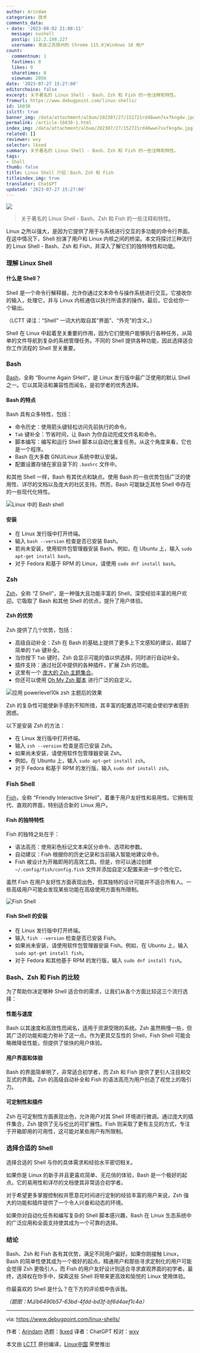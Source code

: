 ```yaml
---
author: Arindam
categories: 技术
comments_data:
- date: '2023-08-02 21:08:11'
  message: nushell
  postip: 112.2.108.227
  username: 来自江苏扬州的 Chrome 115.0|Windows 10 用户
count:
  commentnum: 1
  favtimes: 0
  likes: 0
  sharetimes: 0
  viewnum: 2056
date: '2023-07-27 15:27:00'
editorchoice: false
excerpt: 关于著名的 Linux Shell - Bash、Zsh 和 Fish 的一些注释和特性。
fromurl: https://www.debugpoint.com/linux-shells/
id: 16038
islctt: true
banner_img: /data/attachment/album/202307/27/152721rd48wwn7xxfkngdw.jpg
permalink: /article-16038-1.html
index_img: /data/attachment/album/202307/27/152721rd48wwn7xxfkngdw.jpg.thumb.jpg
related: []
reviewer: wxy
selector: lkxed
summary: 关于著名的 Linux Shell - Bash、Zsh 和 Fish 的一些注释和特性。
tags:
- Shell
thumb: false
title: Linux Shell 介绍：Bash、Zsh 和 Fish
titleindex_img: true
translator: ChatGPT
updated: '2023-07-27 15:27:00'
---
```


![](/data/attachment/album/202307/27/152721rd48wwn7xxfkngdw.jpg)



> 
> 关于著名的 Linux Shell - Bash、Zsh 和 Fish 的一些注释和特性。
> 
> 
> 


Linux 之所以强大，是因为它提供了用于与系统进行交互的多功能的命令行界面。在这中情况下，Shell 扮演了用户和 Linux 内核之间的桥梁。本文将探讨三种流行的 Linux Shell - Bash、Zsh 和 Fish，并深入了解它们的独特特性和功能。


### 理解 Linux Shell


#### 什么是 Shell？


Shell 是一个命令行解释器，允许你通过文本命令与操作系统进行交互。它接收你的输入，处理它，并与 Linux 内核通信以执行所请求的操作。最后，它会给你一个输出。


（LCTT 译注：“Shell” 一词大约取自其“界面”、“外壳”的含义。）


Shell 在 Linux 中起着至关重要的作用，因为它们使用户能够执行各种任务，从简单的文件导航到复杂的系统管理任务。不同的 Shell 提供各种功能，因此选择适合你工作流程的 Shell 至关重要。


### Bash


[Bash](https://www.gnu.org/software/bash/)，全称 “Bourne Again SHell”，是 Linux 发行版中最广泛使用的默认 Shell 之一。它以其简洁和兼容性而闻名，是初学者的优秀选择。


#### Bash 的特点


Bash 具有众多特性，包括：


* 命令历史：使用箭头键轻松访问先前执行的命令。
* `Tab` 键补全：节省时间，让 Bash 为你自动完成文件名和命令。
* 脚本编写：编写和运行 Shell 脚本以自动化重复任务。从这个角度来看，它也是一个程序。
* Bash 在大多数 GNU/Linux 系统中默认安装。
* 配置设置存储在家目录下的 `.bashrc` 文件中。


和其他 Shell 一样，Bash 有其优点和缺点。使用 Bash 的一些优势包括广泛的使用性、详尽的文档以及庞大的社区支持。然而，Bash 可能缺乏其他 Shell 中存在的一些现代化特性。


![Linux 中的 Bash shell](/data/attachment/album/202307/27/152903kf8wmp4hhs4xl999.jpg)


#### 安装


* 在 Linux 发行版中打开终端。
* 输入 `bash --version` 检查是否已安装 Bash。
* 若尚未安装，使用软件包管理器安装 Bash。例如，在 Ubuntu 上，输入 `sudo apt-get install bash`。
* 对于 Fedora 和基于 RPM 的 Linux，请使用 `sudo dnf install bash`。


### Zsh


[Zsh](https://www.zsh.org/)，全称 “Z Shell”，是一种强大且功能丰富的 Shell，深受经验丰富的用户欢迎。它吸取了 Bash 和其他 Shell 的优点，提升了用户体验。


#### Zsh 的优势


Zsh 提供了几个优势，包括：


* 高级自动补全：Zsh 在 Bash 的基础上提供了更多上下文感知的建议，超越了简单的 `Tab` 键补全。
* 当你按下 `Tab` 键时，Zsh 会显示可能的值以供选择，同时进行自动补全。
* 插件支持：通过社区中提供的各种插件，扩展 Zsh 的功能。
* 这里有一个 [庞大的 Zsh 主题集合](https://github.com/unixorn/awesome-zsh-plugins)。
* 你还可以使用 [Oh My Zsh 脚本](https://www.debugpoint.com/oh-my-zsh-powerlevel10k/) 进行广泛的自定义。


![应用 powerlevel10k zsh 主题后的效果](/data/attachment/album/202307/27/152916xhbxqgrdbrpliayl.jpg)


Zsh 的复杂性可能使新手感到不知所措，其丰富的配置选项可能会使初学者感到困惑。


以下是安装 Zsh 的方法：


* 在 Linux 发行版中打开终端。
* 输入 `zsh --version` 检查是否已安装 Zsh。
* 如果尚未安装，请使用软件包管理器安装 Zsh。
* 例如，在 Ubuntu 上，输入 `sudo apt-get install zsh`。
* 对于 Fedora 和基于 RPM 的发行版，输入 `sudo dnf install zsh`。


### Fish Shell


[Fish](https://fishshell.com/)，全称 “Friendly Interactive SHell”，着重于用户友好性和易用性。它拥有现代、直观的界面，特别适合新的 Linux 用户。


#### Fish 的独特特性


Fish 的独特之处在于：


* 语法高亮：使用彩色标记文本来区分命令、选项和参数。
* 自动建议：Fish 根据你的历史记录和当前输入智能地建议命令。
* Fish 被设计为开箱即用的高效工具。但是，你可以通过创建 `~/.config/fish/config.fish` 文件并添加自定义配置来进一步个性化它。


虽然 Fish 在用户友好性方面表现出色，但其独特的设计可能并不适合所有人。一些高级用户可能会发现某些功能在高级使用方面有所限制。


![Fish Shell](/data/attachment/album/202307/27/152925sjn8uuzpo1xu3mz1.jpg)


#### Fish Shell 的安装


* 在 Linux 发行版中打开终端。
* 输入 `fish --version` 检查是否已安装 Fish。
* 如果尚未安装，请使用软件包管理器安装 Fish。例如，在 Ubuntu 上，输入 `sudo apt-get install fish`。
* 对于 Fedora 和其他基于 RPM 的发行版，输入 `sudo dnf install fish`。


### Bash、Zsh 和 Fish 的比较


为了帮助你决定哪种 Shell 适合你的需求，让我们从各个方面比较这三个流行选择：


#### 性能与速度


Bash 以其速度和高效性而闻名，适用于资源受限的系统。Zsh 虽然稍慢一些，但其广泛的功能和能力弥补了这一点。作为更具交互性的 Shell，Fish Shell 可能会略微降低性能，但提供了愉快的用户体验。


#### 用户界面和体验


Bash 的界面简单明了，非常适合初学者，而 Zsh 和 Fish 提供了更引人注目和交互式的界面。Zsh 的高级自动补全和 Fish 的语法高亮为用户创造了视觉上的吸引力。


#### 可定制性和插件


Zsh 在可定制性方面表现出色，允许用户对其 Shell 环境进行微调。通过庞大的插件集合，Zsh 提供了无与伦比的可扩展性。Fish 则采取了更有主见的方式，专注于开箱即用的可用性，这可能对某些用户有所限制。


### 选择合适的 Shell


选择合适的 Shell 与你的具体需求和经验水平密切相关。


如果你是 Linux 的新手并且更喜欢简单、无花俏的体验，Bash 是一个极好的起点。它的易用性和详尽的文档使其非常适合初学者。


对于希望更多掌握控制权并愿意花时间进行定制的经验丰富的用户来说，Zsh 强大的功能和插件提供了一个令人兴奋和动态的环境。


如果你对自动化任务和编写复杂的 Shell 脚本感兴趣，Bash 在 Linux 生态系统中的广泛应用和全面支持使其成为一个可靠的选择。


### 结论


Bash、Zsh 和 Fish 各有其优势，满足不同用户偏好。如果你刚接触 Linux，Bash 的简单性使其成为一个极好的起点。精通用户和那些寻求定制化的用户可能会觉得 Zsh 更吸引人，而 Fish 的用户友好设计则适合寻求直观界面的初学者。最终，选择权在你手中，探索这些 Shell 将带来更高效和愉悦的 Linux 使用体验。


你最喜欢的 Shell 是什么？在下方的评论框中告诉我。


*（题图：MJ/b6490b57-63bd-4fdd-bd3f-bf6d4aef1c4a）*




---


via: <https://www.debugpoint.com/linux-shells/>


作者：[Arindam](https://www.debugpoint.com/author/admin1/) 选题：[lkxed](https://github.com/lkxed/) 译者：ChatGPT 校对：[wxy](https://github.com/wxy)


本文由 [LCTT](https://github.com/LCTT/TranslateProject) 原创编译，[Linux中国](https://linux.cn/) 荣誉推出